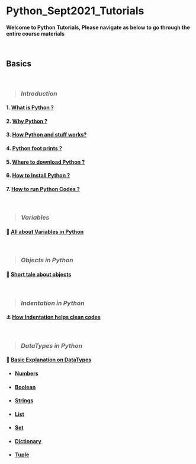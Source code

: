 # Python_Sept2021_Tutorials

**Welcome to Python Tutorials, Please navigate as below to go through the entire course materials**

&nbsp;

## Basics

&nbsp;

> ### ***Introduction***

#### 1. [What is Python ?](/Basics/1_Introduction/1_what_is.md)

#### 2. [Why Python ?](/Basics/1_Introduction/2_why_is.md)

#### 3. [How Python and stuff works?](/Basics/1_Introduction/3_how_is.md)

#### 4. [Python foot prints ?](/Basics/1_Introduction/4_footprints.md)

#### 5. [Where to download Python ?](/Basics/1_Introduction/5_where_to.md)

#### 6. [How to Install Python ?](/Basics/1_Introduction/6_install.md)

#### 7. [How to run Python Codes ?](/Basics/1_Introduction/7_how_to_run.md)

&nbsp;

> ### ***Variables***

#### :battery: [All about Variables in Python](Basics/2_Variables/explanation.md)

&nbsp;

> ### ***Objects in Python***

#### :dolphin: [Short tale about objects](Basics/3_Objects_in_python/explanation.md)

&nbsp;

> ### ***Indentation in Python***

#### :anchor: [How Indentation helps clean codes](Basics/4_Indentation/explanation.md)

&nbsp;

> ### ***DataTypes in Python***

#### :bicyclist: [Basic Explanation on DataTypes](Basics/5_Data_Types/explanation.md)


- #### [Numbers](Basics/5_Data_Types/1_Numbers/explanation.md)
- #### [Boolean](Basics/5_Data_Types/2_Boolean/explanation.md)
- #### [Strings](Basics/5_Data_Types/3_Strings/explanation.md)
- #### [List](Basics/5_Data_Types/4_Lists/explanation.md)
- #### [Set](Basics/5_Data_Types/5_Sets/explanation.md)
- #### [Dictionary](Basics/5_Data_Types/6_Dictionaries/explanation.md)
- #### [Tuple](Basics/5_Data_Types/7_Tuples/explanation.md)
